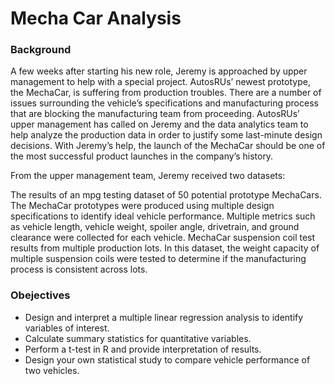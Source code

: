 # Mecha Car Analysis

### Background
A few weeks after starting his new role, Jeremy is approached by upper management to help with a special project. 
AutosRUs’ newest prototype, the MechaCar, is suffering from production troubles. 
There are a number of issues surrounding the vehicle’s specifications and manufacturing process that are blocking 
the manufacturing team from proceeding. AutosRUs’ upper management has called on Jeremy and the data analytics team 
to help analyze the production data in order to justify some last-minute design decisions. With Jeremy’s help, 
the launch of the MechaCar should be one of the most successful product launches in the company’s history.

From the upper management team, Jeremy received two datasets:

The results of an mpg testing dataset of 50 potential prototype MechaCars.
The MechaCar prototypes were produced using multiple design specifications to identify 
ideal vehicle performance. Multiple metrics such as vehicle length, vehicle weight, 
spoiler angle, drivetrain, and ground clearance were collected for each vehicle.
MechaCar suspension coil test results from multiple production lots. In this dataset, 
the weight capacity of multiple suspension coils were tested to determine if the manufacturing process is consistent across lots.

### Obejectives
- Design and interpret a multiple linear regression analysis to identify variables of interest.
- Calculate summary statistics for quantitative variables.
- Perform a t-test in R and provide interpretation of results.
- Design your own statistical study to compare vehicle performance of two vehicles.

